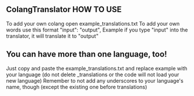 ## ColangTranslator HOW TO USE
To add your own colang open example_translations.txt
To add your own words use this format "input": "output",
Example if you type "input" into the translator, it will translate it to "output"

## You can have more than one language, too!
Just copy and paste the example_translations.txt and replace example with your language 
(do not delete _translations or the code will not load your new language)
Remember to not add any underscores to your language's name, though (except the existing one before translations)

